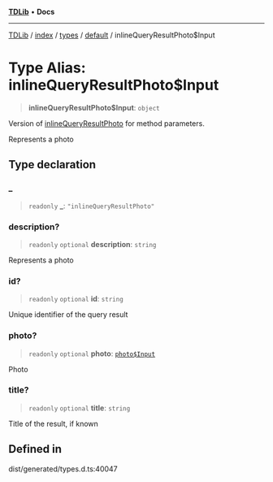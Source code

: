 [**TDLib**](../../../../../../README.md) • **Docs**

***

[TDLib](../../../../../../modules.md) / [index](../../../../../README.md) / [types](../../../README.md) / [default](../README.md) / inlineQueryResultPhoto$Input

# Type Alias: inlineQueryResultPhoto$Input

> **inlineQueryResultPhoto$Input**: `object`

Version of [inlineQueryResultPhoto](inlineQueryResultPhoto.md) for method parameters.

Represents a photo

## Type declaration

### \_

> `readonly` **\_**: `"inlineQueryResultPhoto"`

### description?

> `readonly` `optional` **description**: `string`

Represents a photo

### id?

> `readonly` `optional` **id**: `string`

Unique identifier of the query result

### photo?

> `readonly` `optional` **photo**: [`photo$Input`](photo$Input.md)

Photo

### title?

> `readonly` `optional` **title**: `string`

Title of the result, if known

## Defined in

dist/generated/types.d.ts:40047

